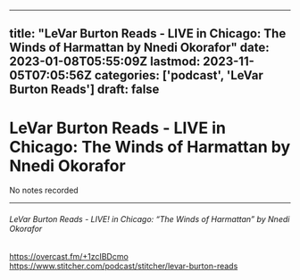 
---
title: "LeVar Burton Reads - LIVE in Chicago: The Winds of Harmattan by Nnedi Okorafor"
date: 2023-01-08T05:55:09Z
lastmod: 2023-11-05T07:05:56Z
categories: ['podcast', 'LeVar Burton Reads']
draft: false
---


# LeVar Burton Reads - LIVE in Chicago: The Winds of Harmattan by Nnedi Okorafor

No notes recorded

- - -
###### LeVar Burton Reads - LIVE! in Chicago: “The Winds of Harmattan” by Nnedi Okorafor

https://overcast.fm/+1zcIBDcmo  
https://www.stitcher.com/podcast/stitcher/levar-burton-reads

<!-- #public #podcast #LeVar Burton Reads# -->

<!-- {BearID:2FE0AB33-07DA-4B0B-A483-B2CF7282B223-28016-00002D9809DD387A} -->
